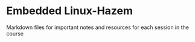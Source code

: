 # Embedded Linux-Hazem
Markdown files for important notes and resources for each session in the course
